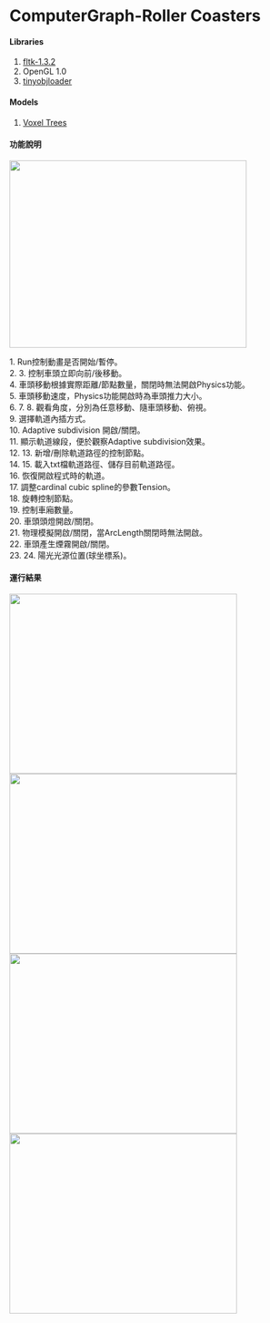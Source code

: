 # ComputerGraph-Roller Coasters

#### Libraries
 1. [fltk-1.3.2](https://www.fltk.org/)
 2. OpenGL 1.0
 3. [tinyobjloader](https://github.com/tinyobjloader/tinyobjloader)
 
 #### Models
 1. [Voxel Trees](https://skfb.ly/6FURN)
 
#### 功能說明
<img src="https://i.imgur.com/aTm1lxO.png" width="417" height="329" />

<p>
  1. Run控制動畫是否開始/暫停。  <br>
  2. 3. 控制車頭立即向前/後移動。  <br>
  4. 車頭移動根據實際距離/節點數量，關閉時無法開啟Physics功能。  <br>
  5. 車頭移動速度，Physics功能開啟時為車頭推力大小。<br>
  6. 7. 8. 觀看角度，分別為任意移動、隨車頭移動、俯視。<br>
  9. 選擇軌道內插方式。<br>
  10. Adaptive subdivision 開啟/關閉。<br>
  11. 顯示軌道線段，便於觀察Adaptive subdivision效果。<br>
  12. 13. 新增/刪除軌道路徑的控制節點。<br>
  14. 15. 載入txt檔軌道路徑、儲存目前軌道路徑。<br>
  16. 恢復開啟程式時的軌道。<br>
  17. 調整cardinal cubic spline的參數Tension。<br>
  18. 旋轉控制節點。<br>
  19. 控制車廂數量。<br>
  20. 車頭頭燈開啟/關閉。<br>
  21. 物理模擬開啟/關閉，當ArcLength關閉時無法開啟。<br>
  22. 車頭產生煙霧開啟/關閉。<br>
  23. 24. 陽光光源位置(球坐標系)。<br>
</p>

#### 運行結果
<img src="https://i.imgur.com/VvQptTi.png" width="400" height="316" /><img src="https://i.imgur.com/b9ftiz1.png" width="400" height="316" />
<img src="https://i.imgur.com/ki1jXtg.png" width="400" height="316" /><img src="https://i.imgur.com/Xq1iVzA.png" width="400" height="316" />
